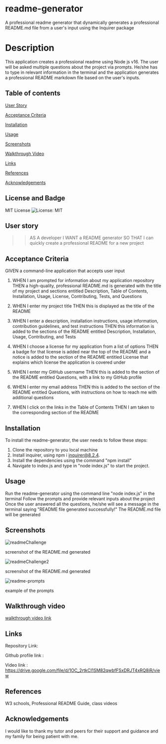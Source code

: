 # readme-generator
A professional readme generator that dynamically generates a professional README.md file from a user's input using the Inquirer package

# Description
This application creates a professional readme using Node js v16. The user will be asked multiple questions about the project via prompts. He/she has to type in relevant information in the terminal and the application generates a professional README markdown file based on the user's inputs.

## Table of contents

[User Story](#User-story)

[Acceptance Criteria](#Acceptance-criteria)

[Installation](#Installation)

[Usage](#Usage)

[Screenshots](#Screenshots)

[Walkthrough Video](#Walkthrough-video)

[Links](#Links)

[References](#References)

[Acknowledgements](#Acknowledgements)

## License and Badge
MIT License 
![License: MIT](https://img.shields.io/badge/License-MIT-blue.svg)

## User story
>>
>>AS A developer
>>I WANT a README generator
>>SO THAT I can quickly create a professional README for a new project
>>

## Acceptance Criteria
GIVEN a command-line application that accepts user input

1. WHEN I am prompted for information about my application repository
   THEN a high-quality, professional README.md is generated with the title of my project and sections entitled Description, Table of Contents, Installation, Usage, License, Contributing, Tests, and Questions
   
2. WHEN I enter my project title
   THEN this is displayed as the title of the README
   
3. WHEN I enter a description, installation instructions, usage information, contribution guidelines, and test instructions
   THEN this information is added to the sections of the README entitled Description, Installation, Usage, Contributing, and Tests
   
4. WHEN I choose a license for my application from a list of options
   THEN a badge for that license is added near the top of the README and a notice is added to the section of the README entitled License that explains which license the application is covered under
   
5. WHEN I enter my GitHub username
   THEN this is added to the section of the README entitled Questions, with a link to my GitHub profile
   
6. WHEN I enter my email address
   THEN this is added to the section of the README entitled Questions, with instructions on how to reach me with additional questions
   
7. WHEN I click on the links in the Table of Contents
   THEN I am taken to the corresponding section of the README

## Installation
To install the readme-generator, the user needs to follow these steps:
1. Clone the repository to you local machine
2. Install inquirer, using npm i inquirer@8.2.4.
3. Install the dependencies using the command "npm install"
4. Navigate to index.js and type in "node index.js" to start the project.

## Usage
Run the readme-generator using the command line "node index.js" in the terminal
Follow the prompts and provide relevant inputs about the project
Once the user answered all the questions, he/she will see a message in the terminal saying "README file generated successfully!"
The README.md file will be generated

## Screenshots
![readmeChallenge](https://github.com/SwathiVinod19/readme-generator/assets/129353324/c80173cd-456f-4325-a807-368ace223215)

screenshot of the README.md generated

![readmeChallenge2](https://github.com/SwathiVinod19/readme-generator/assets/129353324/c52518ea-9166-4a0a-b721-e3a0640c2437)

screenshot of the README.md generated

![readme-prompts](https://github.com/SwathiVinod19/readme-generator/assets/129353324/44808855-a487-480c-8b41-9873fd5dd80e)

example of the prompts

## Walkthrough video
[walkthrough video link](https://drive.google.com/file/d/1OC_2rtkCI1SM82qwbfFSxDRJT4xRQ8iR/view)

## Links

Repository Link: 

Github profile link : 

Video link : https://drive.google.com/file/d/1OC_2rtkCI1SM82qwbfFSxDRJT4xRQ8iR/view

## References
W3 schools, Professional README Guide, class videos 

## Acknowledgements
I would like to thank my tutor and peers for their support and guidance and my family for being patient with me.



